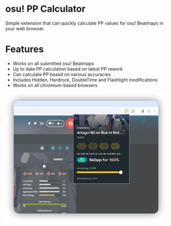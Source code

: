 # osu! PP Calculator
Simple extension that can quickly calculate PP values for osu! Beatmaps in your web browser.

# Features
* Works on all submitted osu! Beatmaps
* Up to date PP calculation based on latest PP rework
* Can calculate PP based on various accuracies
* Includes Hidden, Hardrock, DoubleTime and Flashlight modifications
* Works on all chromium-based browsers

![Extension Preview](https://github.com/ImGlean/osu-PP-Calculator/blob/main/images/assets/extensionPreview.png?raw=true)
